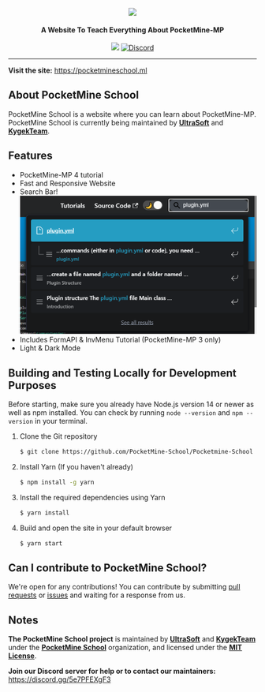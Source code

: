 <p align="center">
    <a href="https://pocketmineschool.ml"><img src="https://raw.githubusercontent.com/PocketMine-School/Pocketmine-School/master/static/img/pocketmineschool-ntp.png"></a><br><br>
    <b>A Website To Teach Everything About PocketMine-MP</b><br><br>
    <img src="https://api.netlify.com/api/v1/badges/490fb54c-7019-48db-99a6-c63f648e863e/deploy-status">
    <a href="https://discord.gg/5e7PFEXgF3"><img alt="Discord" src="https://img.shields.io/discord/878969253955510342?label=Discord&style=flat-square"></a>
</p>

---

**Visit the site:** https://pocketmineschool.ml

## About PocketMine School

PocketMine School is a website where you can learn about PocketMine-MP. PocketMine School is currently being maintained by [**UltraSoft**](https://github.com/TeamUltraSoft) and [**KygekTeam**](https://github.com/KygekTeam).

## Features

- PocketMine-MP 4 tutorial
- Fast and Responsive Website
- Search Bar!\
  ![Search Bar](/static/img/searchbar.png)
- Includes FormAPI & InvMenu Tutorial (PocketMine-MP 3 only)
- Light & Dark Mode

## Building and Testing Locally for Development Purposes

Before starting, make sure you already have Node.js version 14 or newer as well as npm installed. You can check by running `node --version` and `npm --version` in your terminal.

1. Clone the Git repository
   ```bash
   $ git clone https://github.com/PocketMine-School/Pocketmine-School
   ```
2. Install Yarn (If you haven't already)
   ```bash
   $ npm install -g yarn
   ```
3. Install the required dependencies using Yarn
   ```bash
   $ yarn install
   ```
4. Build and open the site in your default browser
   ```bash
   $ yarn start
   ```

## Can I contribute to PocketMine School?

We're open for any contributions! You can contribute by submitting [pull requests](https://github.com/PocketMine-School/Pocketmine-School/pulls) or [issues](https://github.com/PocketMine-School/Pocketmine-School/issues) and waiting for a response from us.

## Notes

**The PocketMine School project** is maintained by [**UltraSoft**](https://github.com/TeamUltraSoft) and [**KygekTeam**](https://github.com/KygekTeam) under the [**PocketMine School**](https://github.com/PocketMine-School) organization, and licensed under the [**MIT License**](/LICENSE).

**Join our Discord server for help or to contact our maintainers:** https://discord.gg/5e7PFEXgF3



